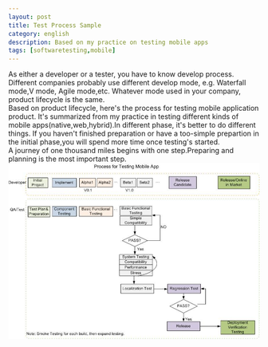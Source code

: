 ```yaml
---
layout: post
title: Test Process Sample
category: english
description: Based on my practice on testing mobile apps
tags: [softwaretesting,mobile]
---
```

As either a developer or a tester, you have to know develop process. Different companies probably use different develop mode, e.g. Waterfall mode,V mode, Agile mode,etc. Whatever mode used in your company, product lifecycle is the same.
<br/>Based on product lifecycle, here's the process for testing mobile application product. It's summarized from my practice in testing different kinds of mobile apps(native,web,hybrid).In different phase, it's better to do different things. If you haven't finished preparation or have a too-simple prepartion in the initial phase,you will spend more time once testing's started. 
<br/>A journey of one thousand miles begins with one step.Preparing and planning is the most important step.
<br/>
![test process sample](/assets/images/english/ProcessForTestingMobileApp.jpg)
